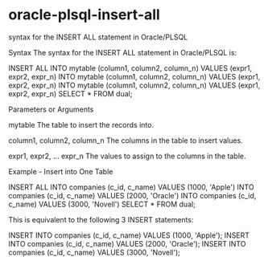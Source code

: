 # oracle-plsql-insert-all
syntax for the INSERT ALL statement in Oracle/PLSQL

Syntax
The syntax for the INSERT ALL statement in Oracle/PLSQL is:

INSERT ALL
  INTO mytable (column1, column2, column_n) VALUES (expr1, expr2, expr_n)
  INTO mytable (column1, column2, column_n) VALUES (expr1, expr2, expr_n)
  INTO mytable (column1, column2, column_n) VALUES (expr1, expr2, expr_n)
SELECT * FROM dual;

Parameters or Arguments

mytable
The table to insert the records into.

column1, column2, column_n
The columns in the table to insert values.

expr1, expr2, ... expr_n
The values to assign to the columns in the table.

Example - Insert into One Table

INSERT ALL
  INTO companies (c_id, c_name) VALUES (1000, 'Apple')
  INTO companies (c_id, c_name) VALUES (2000, 'Oracle')
  INTO companies (c_id, c_name) VALUES (3000, 'Novell')
SELECT * FROM dual;

This is equivalent to the following 3 INSERT statements:

INSERT INTO companies (c_id, c_name) VALUES (1000, 'Apple');
INSERT INTO companies (c_id, c_name) VALUES (2000, 'Oracle');
INSERT INTO companies (c_id, c_name) VALUES (3000, 'Novell');
